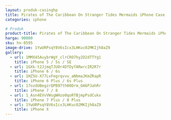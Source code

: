 ```yaml
---
layout: produk-casinghp
title: Pirates of The Caribbean On Stranger Tides Mermaids iPhone Case
categories: iphone

# Produk
product-title: Pirates of The Caribbean On Stranger Tides Mermaids iPhone Case
harga: 90000
sku: hn-0595
image-drive: 1YwURPsqY8V6sIcx3LHKuc02MKIjh8aZ9
gallery:
  - url: 1MMX45AuybrWgY_clrCRO7hy2D2dTTYg1
    title: iPhone 5 / 5s / SE
  - url: 1GXk-t2JjmqTJU0r4DfDyfARwrcIR2R7r
    title: iPhone 6 / 6s
  - url: 1HZ5U-X77LvFegrqvvu_aNbmaJKmZRapR
    title: iPhone 6 Plus / 6s Plus
  - url: 17ozdUBegzrQPB97th00Drm_OA6PJahRr
    title: iPhone 7 / 8
  - url: 1_Asn4EVvVWsgWHzo0qoRfBjmpPsdCukx
    title: iPhone 7 Plus / 8 Plus
  - url: 1YwURPsqY8V6sIcx3LHKuc02MKIjh8aZ9
    title: iPhone X
---
```

